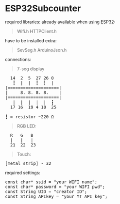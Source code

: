 # ESP32Subcounter
required libraries:
already available when using ESP32:

>Wifi.h
>HTTPClient.h

have to be installed extra:

>SevSeg.h
>ArduinoJson.h

connections:
> 7-seg display

<pre>
  14  2  5  27 26 0 
   ┇  |  |  ┇  ┇  |
|====================|
|     8. 8. 8. 8.    |
|====================|
   |  |  |  |  |  ┇  
  17 16  19 4 18  25
  
┇ = resistor ~220 Ω
</pre>
> RGB LED:
<pre>
  R   G   B
  |   |   |
  21  22  23
</pre>
> Touch: 
<pre>
[metal strip] - 32
</pre>

required settings:
<pre>
const char* ssid = "your WIFI name";
const char* password = "your WIFI pwd";
const String UID = "creator ID";
const String APIkey = "your YT API key";
</pre>
